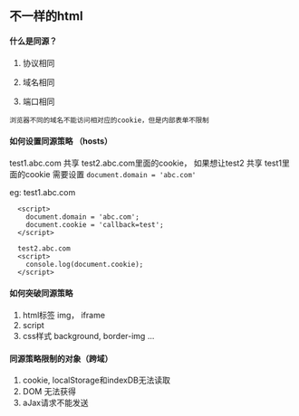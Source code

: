 ## 不一样的html

#### 什么是同源？
1. 协议相同

2. 域名相同

3. 端口相同

`浏览器不同的域名不能访问相对应的cookie，但是内部表单不限制`

#### 如何设置同源策略 （hosts）
test1.abc.com 共享 test2.abc.com里面的cookie，
如果想让test2 共享 test1里面的cookie 需要设置 `document.domain = 'abc.com'`

eg: 
test1.abc.com

```
  <script>
    document.domain = 'abc.com';
    document.cookie = 'callback=test';
  </script>

  test2.abc.com
  <script>
    console.log(document.cookie);
  </script>

```

#### 如何突破同源策略
1. html标签 img， iframe
2. script<jsonp>
3. css样式 background, border-img ...
  
#### 同源策略限制的对象（跨域）
1. cookie, localStorage和indexDB无法读取
2. DOM 无法获得
3. aJax请求不能发送

